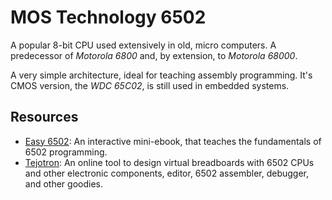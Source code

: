 MOS Technology 6502
===================

A popular 8-bit CPU used extensively in old, micro computers.
A predecessor of _Motorola 6800_ and, by extension, to _Motorola 68000_.

A very simple architecture, ideal for teaching assembly programming.
It's CMOS version, the _WDC 65C02_, is still used in embedded systems.


Resources
---------

 - [Easy 6502](http://skilldrick.github.io/easy6502/):
   An interactive mini-ebook, that teaches the fundamentals of 6502 programming.
 - [Tejotron](https://www.tejotron.com/):
   An online tool to design virtual breadboards with 6502 CPUs and other
   electronic components, editor, 6502 assembler, debugger, and other goodies.
